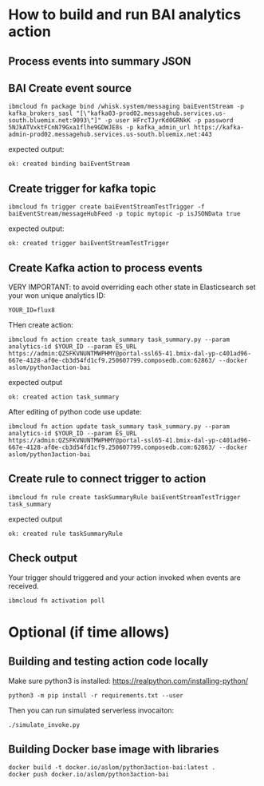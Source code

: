 # How to build and run BAI analytics action




## Process events into summary JSON

## BAI Create event source

```
ibmcloud fn package bind /whisk.system/messaging baiEventStream -p kafka_brokers_sasl "[\"kafka03-prod02.messagehub.services.us-south.bluemix.net:9093\"]" -p user HFrcTJyrKd0GRNkK -p password 5NJkATVxktFCnN79Gxa1flhe9GDWJE8s -p kafka_admin_url https://kafka-admin-prod02.messagehub.services.us-south.bluemix.net:443
```

expected output:

```
ok: created binding baiEventStream
```


## Create trigger for kafka topic


```
ibmcloud fn trigger create baiEventStreamTestTrigger -f baiEventStream/messageHubFeed -p topic mytopic -p isJSONData true
```

expected output:

```
ok: created trigger baiEventStreamTestTrigger
```

## Create Kafka action to process events

VERY IMPORTANT: to avoid overriding each other state in Elasticsearch
set your won unique analytics ID:

```
YOUR_ID=flux8
```

THen create action:

```
ibmcloud fn action create task_summary task_summary.py --param analytics-id $YOUR_ID --param ES_URL https://admin:QZSFKVNUNTMWPHMY@portal-ssl65-41.bmix-dal-yp-c401ad96-667e-4128-af0e-cb3d54fd1cf9.250607799.composedb.com:62863/ --docker aslom/python3action-bai
```

expected output

```
ok: created action task_summary
```

After editing of python code use update:

```
ibmcloud fn action update task_summary task_summary.py --param analytics-id $YOUR_ID --param ES_URL https://admin:QZSFKVNUNTMWPHMY@portal-ssl65-41.bmix-dal-yp-c401ad96-667e-4128-af0e-cb3d54fd1cf9.250607799.composedb.com:62863/ --docker aslom/python3action-bai
```


## Create rule to connect trigger to action

```
ibmcloud fn rule create taskSummaryRule baiEventStreamTestTrigger task_summary
```

expected output

```
ok: created rule taskSummaryRule
```


## Check output

Your trigger should triggered and your action invoked when events are received.

```
ibmcloud fn activation poll
```

# Optional (if time allows)

## Building and testing action code locally

Make sure python3 is installed: https://realpython.com/installing-python/

```
python3 -m pip install -r requirements.txt --user
```

Then you can run simulated serverless invocaiton:

```
./simulate_invoke.py
```



## Building Docker base image with libraries

```
docker build -t docker.io/aslom/python3action-bai:latest .
docker push docker.io/aslom/python3action-bai
```
